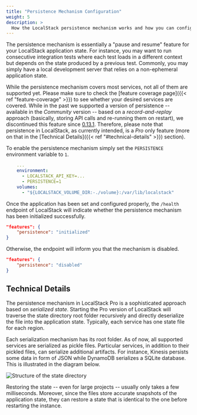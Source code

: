 ```yaml
---
title: "Persistence Mechanism Configuration"
weight: 5
description: >
  How the LocalStack persistence mechanism works and how you can configure it.
---
```


The persistence mechanism is essentially a "pause and resume" feature for your LocalStack application state.
For instance, you may want to run consecutive integration tests where each test loads in a different context but depends on the state produced by a previous test.
Commonly, you may simply have a local development server that relies on a non-ephemeral application state.

While the persistence mechanism covers most services, not all of them are supported yet.
Please make sure to check the [feature coverage page]({{< ref "feature-coverage" >}}) to see whether your desired services are covered.
While in the past we supported a version of persistence -- available in the _Community_ version -- based on a *record-and-replay* approach (basically, storing API calls and re-running them on restart), we discontinued this feature since [0.13.1](https://github.com/localstack/localstack/releases/tag/v0.13.1).
Therefore, please note that persistence in LocalStack, as currently intended, is a _Pro_ only feature (more on that in the [Technical Details]({{< ref "#technical-details" >}}) section).

To enable the persistence mechanism simply set the `PERSISTENCE` environment variable to `1`.
 
```yaml
    ...
    environment:
      - LOCALSTACK_API_KEY=...
      - PERSISTENCE=1
    volumes:
      - "${LOCALSTACK_VOLUME_DIR:-./volume}:/var/lib/localstack"
```

Once the application has been set and configured properly, the `/health` endpoint of LocalStack will indicate whether the persistence mechanism has been initialized successfully.
```json
"features": {
    "persistence": "initialized"
}
```

Otherwise, the endpoint will inform you that the mechanism is disabled.

```json
"features": {
    "persistence": "disabled"
}
```

## Technical Details

The persistence mechanism in LocalStack Pro is a sophisticated approach based on *serialized state*.
Starting the Pro version of LocalStack will traverse the state directory root folder recursively and directly deserialize the file into the application state.
Typically, each service has one state file for each region.

Each serialization mechanism has its root folder.
As of now, all supported services are serialized as pickle files. 
Particular services, in addition to their pickled files, can serialize additional artifacts.
For instance, Kinesis persists some data in form of JSON while DynamoDB serializes a SQLite database.
This is illustrated in the diagram below.

![Structure of the state directory](datadir_structure.png)

Restoring the state -- even for large projects -- usually only takes a few milliseconds.
Moreover, since the files store accurate snapshots of the application state, they can restore a state that is identical to the one before restarting the instance.
